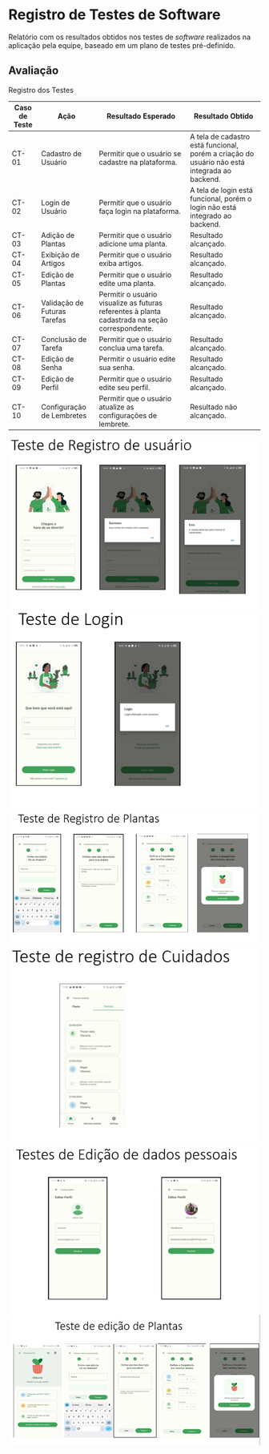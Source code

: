 # Registro de Testes de Software
Relatório com os resultados obtidos nos testes de _software_ realizados na aplicação pela equipe, baseado em um plano de testes pré-definido.

## Avaliação

Registro dos Testes

|Caso de Teste |Ação                                 |Resultado Esperado                               |Resultado Obtido                            |
|--------------|-------------------------------------|-------------------------------------------------|--------------------------------------------|
|CT-01         |Cadastro de Usuário                    |Permitir que o usuário se cadastre na plataforma.| A tela de cadastro está funcional, porém a criação do usuário não está integrada ao backend. |
|CT-02         |Login de Usuário                     |Permitir que o usuário faça login na plataforma. | A tela de login está funcional, porém o login não está integrado ao backend. |
|CT-03         |Adição de Plantas   |Permitir que o usuário adicione uma planta. | Resultado alcançado. |
|CT-04         |Exibição de Artigos |Permitir que o usuário exiba artigos. | Resultado alcançado.|
|CT-05         |Edição de Plantas           |Permitir que o usuário edite uma planta. | Resultado alcançado. |
|CT-06         |Validação de Futuras Tarefas    |Permitir o usuário visualize as futuras referentes à planta cadastrada na seção correspondente. | Resultado alcançado. |
|CT-07         |Conclusão de Tarefa                     |Permitir que o usuário conclua uma tarefa. | Resultado alcançado. |
|CT-08         |Edição de Senha |Permitir o usuário edite sua senha. | Resultado alcançado. |
|CT-09         |Edição de Perfil              |Permitir que o usuário edite seu perfil. | Resultado alcançado.|
|CT-10         |Configuração de Lembretes              |Permitir que o usuário atualize as configurações de lembrete. | Resultado não alcançado.|

![Pesquisa de satisfação de uso do software](img/testesoftware01.png)
![Pesquisa de satisfação de uso do software](img/testesoftware02.png)
![Pesquisa de satisfação de uso do software](img/testesoftware03.png)
![Pesquisa de satisfação de uso do software](img/testesoftware04.png)
![Pesquisa de satisfação de uso do software](img/testesoftware05.png)
![Pesquisa de satisfação de uso do software](img/testesoftware07.png)

